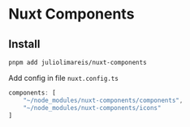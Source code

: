 # Nuxt Components

## Install

``` bash
pnpm add juliolimareis/nuxt-components
```

Add config in file `nuxt.config.ts`
``` ts
components: [
    "~/node_modules/nuxt-components/components",
    "~/node_modules/nuxt-components/icons"
]
```